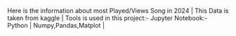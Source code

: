 Here is the information about most Played/Views Song in 2024 | 
This Data is taken from kaggle |
Tools is used in this project:- Jupyter Notebook:- Python |
Numpy,Pandas,Matplot |

